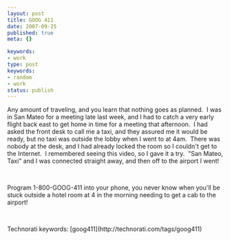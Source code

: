```yaml
---
layout: post
title: GOOG 411
date: 2007-09-25
published: true
meta: {}

keywords:
- work
type: post
keywords:
- random
- work
status: publish
---
```



Any amount of traveling, and you learn that nothing goes as planned.  I was in San Mateo for a meeting late last week, and I had to catch a very early flight back east to get home in time for a meeting that afternoon.  I had asked the front desk to call me a taxi, and they assured me it would be ready, but no taxi was outside the lobby when I went to at 4am.  There was nobody at the desk, and I had already locked the room so I couldn't get to the Internet.  I remembered seeing this video, so I gave it a try.  "San Mateo, Taxi" and I was connected straight away, and then off to the airport I went!





  <div class="wlWriterSmartContent" style="padding-right: 0px;padding-left: 0px;padding-bottom: 0px;margin: 0px;padding-top: 0px"><div></div></div>





 



Program 1-800-GOOG-411 into your phone, you never know when you'll be stuck outside a hotel room at 4 in the morning needing to get a cab to the airport!



 

  <div class="wlWriterSmartContent" style="padding-right: 0px;padding-left: 0px;padding-bottom: 0px;margin: 0px;padding-top: 0px">Technorati keywords: [goog411](http://technorati.com/tags/goog411)</div>
